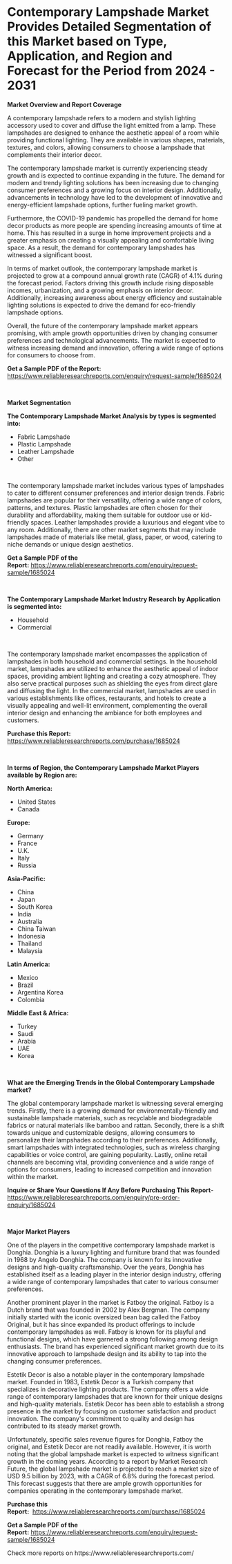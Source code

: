 <p><h1>Contemporary Lampshade Market Provides Detailed Segmentation of this Market based on Type, Application, and Region and Forecast for the Period from 2024 - 2031</h1></p><p><strong>Market Overview and Report Coverage</strong></p>
<p><p>A contemporary lampshade refers to a modern and stylish lighting accessory used to cover and diffuse the light emitted from a lamp. These lampshades are designed to enhance the aesthetic appeal of a room while providing functional lighting. They are available in various shapes, materials, textures, and colors, allowing consumers to choose a lampshade that complements their interior decor.</p><p>The contemporary lampshade market is currently experiencing steady growth and is expected to continue expanding in the future. The demand for modern and trendy lighting solutions has been increasing due to changing consumer preferences and a growing focus on interior design. Additionally, advancements in technology have led to the development of innovative and energy-efficient lampshade options, further fueling market growth.</p><p>Furthermore, the COVID-19 pandemic has propelled the demand for home decor products as more people are spending increasing amounts of time at home. This has resulted in a surge in home improvement projects and a greater emphasis on creating a visually appealing and comfortable living space. As a result, the demand for contemporary lampshades has witnessed a significant boost.</p><p>In terms of market outlook, the contemporary lampshade market is projected to grow at a compound annual growth rate (CAGR) of 4.1% during the forecast period. Factors driving this growth include rising disposable incomes, urbanization, and a growing emphasis on interior decor. Additionally, increasing awareness about energy efficiency and sustainable lighting solutions is expected to drive the demand for eco-friendly lampshade options.</p><p>Overall, the future of the contemporary lampshade market appears promising, with ample growth opportunities driven by changing consumer preferences and technological advancements. The market is expected to witness increasing demand and innovation, offering a wide range of options for consumers to choose from.</p></p>
<p><strong>Get a Sample PDF of the Report:</strong> <a href="https://www.reliableresearchreports.com/enquiry/request-sample/1685024">https://www.reliableresearchreports.com/enquiry/request-sample/1685024</a></p>
<p>&nbsp;</p>
<p><strong>Market Segmentation</strong></p>
<p><strong>The Contemporary Lampshade Market Analysis by types is segmented into:</strong></p>
<p><ul><li>Fabric Lampshade</li><li>Plastic Lampshade</li><li>Leather Lampshade</li><li>Other</li></ul></p>
<p>&nbsp;</p>
<p><p>The contemporary lampshade market includes various types of lampshades to cater to different consumer preferences and interior design trends. Fabric lampshades are popular for their versatility, offering a wide range of colors, patterns, and textures. Plastic lampshades are often chosen for their durability and affordability, making them suitable for outdoor use or kid-friendly spaces. Leather lampshades provide a luxurious and elegant vibe to any room. Additionally, there are other market segments that may include lampshades made of materials like metal, glass, paper, or wood, catering to niche demands or unique design aesthetics.</p></p>
<p><strong>Get a Sample PDF of the Report:</strong>&nbsp;<a href="https://www.reliableresearchreports.com/enquiry/request-sample/1685024">https://www.reliableresearchreports.com/enquiry/request-sample/1685024</a></p>
<p>&nbsp;</p>
<p><strong>The Contemporary Lampshade Market Industry Research by Application is segmented into:</strong></p>
<p><ul><li>Household</li><li>Commercial</li></ul></p>
<p>&nbsp;</p>
<p><p>The contemporary lampshade market encompasses the application of lampshades in both household and commercial settings. In the household market, lampshades are utilized to enhance the aesthetic appeal of indoor spaces, providing ambient lighting and creating a cozy atmosphere. They also serve practical purposes such as shielding the eyes from direct glare and diffusing the light. In the commercial market, lampshades are used in various establishments like offices, restaurants, and hotels to create a visually appealing and well-lit environment, complementing the overall interior design and enhancing the ambiance for both employees and customers.</p></p>
<p><strong>Purchase this Report:</strong>&nbsp; <a href="https://www.reliableresearchreports.com/purchase/1685024">https://www.reliableresearchreports.com/purchase/1685024</a></p>
<p>&nbsp;</p>
<p><strong>In terms of Region, the Contemporary Lampshade Market Players available by Region are:</strong></p>
<p>
    <p> <strong> North America: </strong>
        <ul>
            <li>United States</li>
            <li>Canada</li>
        </ul>
        </p> 
    <p> <strong> Europe: </strong>
        <ul>
            <li>Germany</li>
            <li>France</li>
            <li>U.K.</li>
            <li>Italy</li>
            <li>Russia</li>
        </ul>
        </p> 
    <p> <strong> Asia-Pacific: </strong>
        <ul>
            <li>China</li>
            <li>Japan</li>
            <li>South Korea</li>
            <li>India</li>
            <li>Australia</li>
            <li>China Taiwan</li>
            <li>Indonesia</li>
            <li>Thailand</li>
            <li>Malaysia</li>
        </ul>
        </p> 
    <p> <strong> Latin America: </strong>
        <ul>
            <li>Mexico</li>
            <li>Brazil</li>
            <li>Argentina Korea</li>
            <li>Colombia</li>
        </ul>
        </p> 
    <p> <strong> Middle East & Africa: </strong>
        <ul>
            <li>Turkey</li>
            <li>Saudi</li>
            <li>Arabia</li>
            <li>UAE</li>
            <li>Korea</li>
        </ul>
    </p>
    </p>
<p>&nbsp;</p>
<p><strong>What are the Emerging Trends in the Global Contemporary Lampshade market?</strong></p>
<p><p>The global contemporary lampshade market is witnessing several emerging trends. Firstly, there is a growing demand for environmentally-friendly and sustainable lampshade materials, such as recyclable and biodegradable fabrics or natural materials like bamboo and rattan. Secondly, there is a shift towards unique and customizable designs, allowing consumers to personalize their lampshades according to their preferences. Additionally, smart lampshades with integrated technologies, such as wireless charging capabilities or voice control, are gaining popularity. Lastly, online retail channels are becoming vital, providing convenience and a wide range of options for consumers, leading to increased competition and innovation within the market.</p></p>
<p><strong>Inquire or Share Your Questions If Any Before Purchasing This Report</strong>- <a href="https://www.reliableresearchreports.com/enquiry/pre-order-enquiry/1685024">https://www.reliableresearchreports.com/enquiry/pre-order-enquiry/1685024</a></p>
<p>&nbsp;</p>
<p><strong>Major Market Players</strong></p>
<p><p>One of the players in the competitive contemporary lampshade market is Donghia. Donghia is a luxury lighting and furniture brand that was founded in 1968 by Angelo Donghia. The company is known for its innovative designs and high-quality craftsmanship. Over the years, Donghia has established itself as a leading player in the interior design industry, offering a wide range of contemporary lampshades that cater to various consumer preferences. </p><p>Another prominent player in the market is Fatboy the original. Fatboy is a Dutch brand that was founded in 2002 by Alex Bergman. The company initially started with the iconic oversized bean bag called the Fatboy Original, but it has since expanded its product offerings to include contemporary lampshades as well. Fatboy is known for its playful and functional designs, which have garnered a strong following among design enthusiasts. The brand has experienced significant market growth due to its innovative approach to lampshade design and its ability to tap into the changing consumer preferences.</p><p>Estetik Decor is also a notable player in the contemporary lampshade market. Founded in 1983, Estetik Decor is a Turkish company that specializes in decorative lighting products. The company offers a wide range of contemporary lampshades that are known for their unique designs and high-quality materials. Estetik Decor has been able to establish a strong presence in the market by focusing on customer satisfaction and product innovation. The company's commitment to quality and design has contributed to its steady market growth.</p><p>Unfortunately, specific sales revenue figures for Donghia, Fatboy the original, and Estetik Decor are not readily available. However, it is worth noting that the global lampshade market is expected to witness significant growth in the coming years. According to a report by Market Research Future, the global lampshade market is projected to reach a market size of USD 9.5 billion by 2023, with a CAGR of 6.8% during the forecast period. This forecast suggests that there are ample growth opportunities for companies operating in the contemporary lampshade market.</p></p>
<p><strong>Purchase this Report:</strong>&nbsp;&nbsp;<a href="https://www.reliableresearchreports.com/purchase/1685024">https://www.reliableresearchreports.com/purchase/1685024</a></p>
<p></p>
<p><strong>Get a Sample PDF of the Report:</strong>&nbsp;<a href="https://www.reliableresearchreports.com/enquiry/request-sample/1685024">https://www.reliableresearchreports.com/enquiry/request-sample/1685024</a></p>
<p>Check more reports on https://www.reliableresearchreports.com/</p>